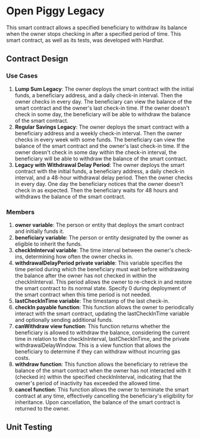 # Open Piggy Legacy

This smart contract allows a specified beneficiary to withdraw its balance when the owner stops checking in after a specified period of time. This smart contract, as well as its tests, was developed with Hardhat.

## Contract Design

### Use Cases

1. **Lump Sum Legacy**: The owner deploys the smart contract with the initial funds, a beneficiary address, and a daily check-in interval. Then the owner checks in every day. The beneficiary can view the balance of the smart contract and the owner's last check-in time. If the owner doesn't check in some day, the beneficiary will be able to withdraw the balance of the smart contract.
2. **Regular Savings Legacy**: The owner deploys the smart contract with a beneficiary address and a weekly check-in interval. Then the owner checks in every week with some funds. The beneficiary can view the balance of the smart contract and the owner's last check-in time. If the owner doesn't check in some day within the check-in interval, the beneficiary will be able to withdraw the balance of the smart contract.
3. **Legacy with Withdrawal Delay Period**: The owner deploys the smart contract with the initial funds, a beneficiary address, a daily check-in interval, and a 48-hour withdrawal delay period. Then the owner checks in every day. One day the beneficiary notices that the owner doesn't check in as expected. Then the beneficiary waits for 48 hours and withdraws the balance of the smart contract.

### Members

1. **owner variable**: The person or entity that deploys the smart contract and initially funds it.
2. **beneficiary variable**: The person or entity designated by the owner as eligible to inherit the funds.
3. **checkInInterval variable**: The time interval between the owner's check-ins, determining how often the owner checks in.
4. **withdrawalDelayPeriod private variable**: This variable specifies the time period during which the beneficiary must wait before withdrawing the balance after the owner has not checked in within the checkInInterval. This period allows the owner to re-check in and restore the smart contract to its normal state. Specify 0 during deployment of the smart contract when this time period is not needed.
5. **lastCheckInTime variable**: The timestamp of the last check-in.
6. **checkIn payable function**: This function allows the owner to periodically interact with the smart contract, updating the lastCheckInTime variable and optionally sending additional funds.
7. **canWithdraw view function**: This function returns whether the beneficiary is allowed to withdraw the balance, considering the current time in relation to the checkInInterval, lastCheckInTime, and the private withdrawalDelayWindow. This is a view function that allows the beneficiary to determine if they can withdraw without incurring gas costs.
8. **withdraw function**: This function allows the beneficiary to retrieve the balance of the smart contract when the owner has not interacted with it (checked in) within the specified checkInInterval, indicating that the owner's period of inactivity has exceeded the allowed time.
9. **cancel function**: This function allows the owner to terminate the smart contract at any time, effectively cancelling the beneficiary's eligibility for inheritance. Upon cancellation, the balance of the smart contract is returned to the owner.

## Unit Testing
